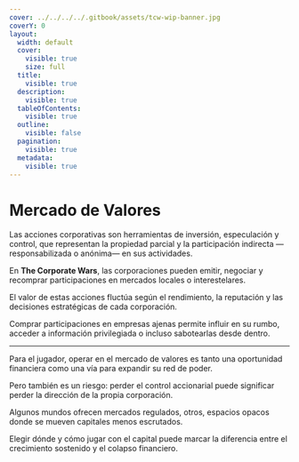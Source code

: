 ```yaml
---
cover: ../../../../.gitbook/assets/tcw-wip-banner.jpg
coverY: 0
layout:
  width: default
  cover:
    visible: true
    size: full
  title:
    visible: true
  description:
    visible: true
  tableOfContents:
    visible: true
  outline:
    visible: false
  pagination:
    visible: true
  metadata:
    visible: true
---
```


# Mercado de Valores

Las acciones corporativas son herramientas de inversión, especulación y control, que representan la propiedad parcial y la participación indirecta —responsabilizada o anónima— en sus actividades.

En **The Corporate Wars**, las corporaciones pueden emitir, negociar y recomprar participaciones en mercados locales o interestelares.

El valor de estas acciones fluctúa según el rendimiento, la reputación y las decisiones estratégicas de cada corporación.

Comprar participaciones en empresas ajenas permite influir en su rumbo, acceder a información privilegiada o incluso sabotearlas desde dentro.

***

Para el jugador, operar en el mercado de valores es tanto una oportunidad financiera como una vía para expandir su red de poder.

Pero también es un riesgo: perder el control accionarial puede significar perder la dirección de la propia corporación.

Algunos mundos ofrecen mercados regulados, otros, espacios opacos donde se mueven capitales menos escrutados.

Elegir dónde y cómo jugar con el capital puede marcar la diferencia entre el crecimiento sostenido y el colapso financiero.
